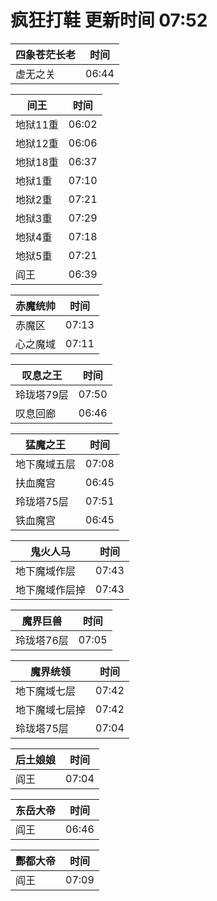 # 疯狂打鞋 更新时间 07:52

| 四象苍茫长老   | 时间    |
|--------|-------|
| 虚无之关 | 06:44 |

| 间王   | 时间    |
|--------|-------|
| 地狱11重 | 06:02 |
| 地狱12重 | 06:06 |
| 地狱18重 | 06:37 |
| 地狱1重 | 07:10 |
| 地狱2重 | 07:21 |
| 地狱3重 | 07:29 |
| 地狱4重 | 07:18 |
| 地狱5重 | 07:21 |
| 阎王 | 06:39 |

| 赤魔统帅   | 时间    |
|--------|-------|
| 赤魔区 | 07:13 |
| 心之魔域 | 07:11 |

| 叹息之王   | 时间    |
|--------|-------|
| 玲珑塔79层 | 07:50 |
| 叹息回廊 | 06:46 |

| 猛魔之王   | 时间    |
|--------|-------|
| 地下魔域五层 | 07:08 |
| 扶血魔宫 | 06:45 |
| 玲珑塔75层 | 07:51 |
| 铁血魔宫 | 06:45 |

| 鬼火人马   | 时间    |
|--------|-------|
| 地下魔域作层 | 07:43 |
| 地下魔域作层掉 | 07:43 |

| 魔界巨兽   | 时间    |
|--------|-------|
| 玲珑塔76层 | 07:05 |

| 魔界统领   | 时间    |
|--------|-------|
| 地下魔域七层 | 07:42 |
| 地下魔域七层掉 | 07:42 |
| 玲珑塔75层 | 07:04 |

| 后土娘娘   | 时间    |
|--------|-------|
| 阎王 | 07:04 |

| 东岳大帝   | 时间    |
|--------|-------|
| 阎王 | 06:46 |

| 酆都大帝   | 时间    |
|--------|-------|
| 阎王 | 07:09 |